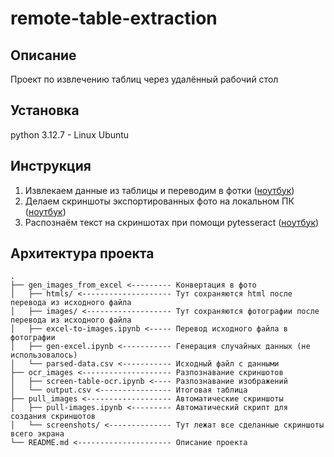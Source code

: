 # remote-table-extraction
## Описание
Проект по извлечению таблиц через удалённый рабочий стол

## Установка
python 3.12.7 - Linux Ubuntu

<!-- ```nushell
python3 -m venv .venv
source ".venv/bin/activate"
pip install -r requirements.txt
``` -->

## Инструкция
1) Извлекаем данные из таблицы и переводим в фотки ([ноутбук](gen_images_from_excel/excel-to-images.ipynb))
2) Делаем скриншоты экспортированных фото на локальном ПК ([ноутбук](pull_images/pull-images.ipynb))
3) Распознаём текст на скриншотах при помощи pytesseract ([ноутбук](ocr_images/screen-table-ocr.ipynb))

## Архитектура проекта
```nushell
.
├── gen_images_from_excel <--------- Конвертация в фото
│   ├── htmls/ <-------------------- Тут сохраняются html после перевода из исходного файла
│   ├── images/ <------------------- Тут сохраняются фотографии после перевода из исходного файла
│   ├── excel-to-images.ipynb <----- Перевод исходного файла в фотографии
│   ├── gen-excel.ipynb <----------- Генерация случайных данных (не использовалось)
│   └── parsed-data.csv <----------- Исходный файл с данными
├── ocr_images <-------------------- Разпознавание скриншотов
│   ├── screen-table-ocr.ipynb <---- Разпознавание изображений
│   └── output.csv <---------------- Итоговая таблица
├── pull_images <------------------- Автоматические скриншоты
│   ├── pull-images.ipynb <--------- Автоматический скрипт для создания скриншотов
│   └── screenshots/ <-------------- Тут лежат все сделанные скриншоты всего экрана
└── README.md <--------------------- Описание проекта
```
